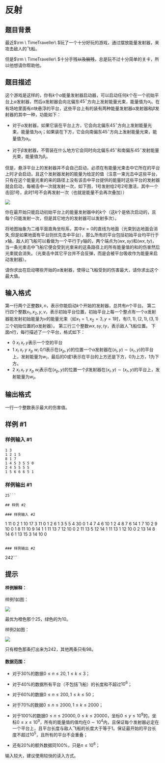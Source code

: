 # 反射

## 题目背景

最近$\rm \ TimeTraveller\ $玩了一个十分好玩的游戏，通过摆放能量发射器，来攻击敌人的飞船。

但是$\rm \ TimeTraveller\ $十分手残~~以及脑残~~，总是玩不过十分简单的关卡，所以他想请你帮助他。

## 题目描述

这个游戏是这样的，你有$k$个$\alpha$能量发射器启动器，可以启动任何$k$个在一个初始平台上$\alpha$发射器，然后$\alpha$发射器会向北偏东$45^\circ$方向上发射能量光束，能量值为$\alpha_i$。在有场地里面有$n$块悬浮的平台，这些平台上有的装有两种能量发射器$\alpha$发射器和$\beta$发射器的其中一种，功能如下：

- 对于$\alpha$发射器，如果它装在平台上方，它会向北偏东$45^\circ$方向上发射能量光束，能量值为$\alpha_i$；如果装在下方，它会向南偏东$45^\circ$方向上发射能量光束，能量值为$\alpha_i$。

- 对于$\beta$发射器，不管装在什么地方它会同时向北偏东$45^\circ$和南偏东$45^\circ$发射能量光束，能量值为$\beta_i$。

但是，悬浮平台上的发射器并不会自己启动，必须在有能量光束击中它所在的平台上时才会启动，且这个发射器发射的能量为给定的值（注意一束光击中这些平台，只有在这个能量光束的来的路径上没有该击中平台提供的能量时这些平台的发射器就会启动，每被击中一次就发射一次，如下图，1号发射给2号2号激活，其中一个击回1号，此时1号不会再发射一次（也就是能量不会再次叠加））

![](https://cdn.luogu.com.cn/upload/pic/37869.png)


你在最开始只能启动初始平台上的能量发射器中的$k$个（这$k$个是依次启动的，且每个只能发射一次，但是其它地方的发射器可以发射多次）。

将地图抽象为二维平面直角坐标系，其中$x=0$的直线为地面（光束到达地面会消失,但是如果地面有平台则优先击中平台），那么所有的平台包括初始平台均平行于$x$轴，敌人的飞船可以看做为一个平行于$y$轴的，两个端点为$(wx,sy)$和$(wx,ty)$，当一条光束击中飞船它便会受到光束来的这条路径上的所有能量值的和的伤害然后光束就会消失。（光束击中其它平台并不会反弹，而是会被平台吸收作为能量来启动发射器）。

请你求出在启动哪些开始的$\alpha$发射器，使得让飞船受到的伤害最大，请你求出这个最大值。


## 输入格式

第一行两个正整数$k,n$，表示你能启动$k$个开始的发射器，总共有$n$个平台。
第二行四个整数$x_1,x_2,y,v$，表示初始平台位置，初始平台上每一个整点有一个$\alpha$发射器能发射初始能量为$v$的能量光束（如$x_1=1,x_2=3,y=1$时，有$(1,1),(2,1),(3,1)$三个初始位置的$\alpha$发射器）。
第三行三个整数$wx,sy,ty$，表示敌人飞船位置。
下面$n$行，每行描述了一个平台，格式如下：

- $0\ x_l\ x_r\ y$表示一个空的平台
- $1\ x_l\ x_r\ y\ x_p\ w_i\ 0/1$表示在$(x_p,y)$的位置一个$\alpha$发射器在$(x_l,y)\sim (x_r,y)$的平台上，发射能量为$w_i$，最后的$0$或$1$表示在平台的上方还是下方，$0$为上方，$1$为下方。
- $2\ x_l\ x_r\ y\ x_p\ w_i$表示在$(x_p,y)$的位置一个$\beta$发射器在$(x_l,y)\sim (x_r,y)$的平台上，发射能量为$w_i$。


## 输出格式

一行一个整数表示最大的伤害值。

## 样例 #1

### 样例输入 #1
```
1 3
1 2 1 5
8 1 7
1 4 5 3 5 5 0
2 4 5 5 5 5
1 5 6 6 6 5 1
```

### 样例输出 #1

```
25```

## 样例 #2

### 样例输入 #2
```
1 11
0 2 1 10
17 3 11
0 1 2 6
1 3 5 5 4 30 0
1 4 7 4 6 10 1
2 4 8 7 6 14
1 7 10 2 9 10 0
1 8 11 10 9 14 1
1 11 13 7 12 10 0
2 11 13 5 12 14
1 11 13 1 12 10 0
2 13 14 8 14 6
1 13 15 3 14 10 0
```

### 样例输出 #2

```
242```

## 提示

#### 样例解释：

样例$1$如图：

![](https://cdn.luogu.com.cn/upload/pic/37557.png)

最优为橙色那个$25$，绿色的为$10$。

样例$2$如图：

![](https://cdn.luogu.com.cn/upload/pic/37430.png)

只有橙色那条打出来为$242$，其他两条只有$98$。

#### 数据范围：

- 对于$30\%$的数据$0\leq n\leq 20,1\leq k\leq 3$；
- 对于$40\%$的数据所有平台（不包括飞船）的长度和不超过$10^6$；
- 对于$60\%$的数据$0\leq n\leq 200,1\leq k\leq 50$；
- 对于$70\%$的数据$0\leq n\leq 2000,1\leq k\leq 2000$；
- 对于$100\%$的数据$0\leq n\leq 20000,0\leq k\leq 20000$，坐标$0 \leq y\leq 10^9$的，坐标$0\leq x\leq 10^9$，所有的能量值的值均在$0\sim 10^4$内，且保证每个发射器必定在一个平台上，且平台长度与敌人飞船的长度大于等于$1$。保证最开始的平台长度不超过$10^5$，且所有的平台不会重叠；

- 还有$20\%$的额外数据同$100\%$，只是$n\leq 10^6$；

输入较大，建议使用较快的读入方式。


